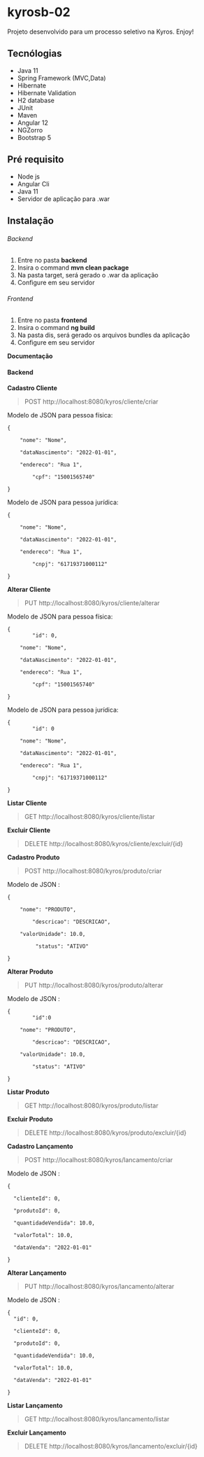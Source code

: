 # kyrosb-02 

Projeto desenvolvido para um processo seletivo na Kyros. Enjoy!

## Tecnólogias

+ Java 11
+ Spring Framework (MVC,Data)
+ Hibernate
+ Hibernate Validation
+ H2 database
+ JUnit
+ Maven
+ Angular 12
+ NGZorro
+ Bootstrap 5

## Pré requisito

+ Node js
+ Angular Cli
+ Java 11
+ Servidor de aplicação para .war

## Instalação

###### Backend
1. Entre no pasta **backend**
2. Insira o command **mvn clean package**
3. Na pasta target, será gerado o .war da aplicação
4. Configure em seu servidor

###### Frontend
1. Entre no pasta **frontend**
2. Insira o command **ng build**
3. Na pasta dis, será gerado os arquivos bundles da aplicação
4. Configure em seu servidor

**Documentação**

#### Backend

**Cadastro Cliente**

> POST http://localhost:8080/kyros/cliente/criar

Modelo de JSON para pessoa física:
```
{

	"nome": "Nome",

	"dataNascimento": "2022-01-01",

	"endereco": "Rua 1",

        "cpf": "15001565740"

}
```

Modelo de JSON para pessoa jurídica:
```
{

	"nome": "Nome",

	"dataNascimento": "2022-01-01",

	"endereco": "Rua 1",

        "cnpj": "61719371000112"

}
```
**Alterar Cliente**

> PUT http://localhost:8080/kyros/cliente/alterar

Modelo de JSON para pessoa física:
```
{
        "id": 0,
  
	"nome": "Nome",

	"dataNascimento": "2022-01-01",

	"endereco": "Rua 1",

        "cpf": "15001565740"

}
```

Modelo de JSON para pessoa jurídica:
```
{
        "id": 0
  
	"nome": "Nome",

	"dataNascimento": "2022-01-01",

	"endereco": "Rua 1",

        "cnpj": "61719371000112"

}
```
**Listar Cliente**

> GET http://localhost:8080/kyros/cliente/listar

**Excluir Cliente**

> DELETE http://localhost:8080/kyros/cliente/excluir/{id}

**Cadastro Produto**

> POST http://localhost:8080/kyros/produto/criar

Modelo de JSON :
```
{
  
	"nome": "PRODUTO",
  
        "descricao": "DESCRICAO",

	"valorUnidade": 10.0,

         "status": "ATIVO"

}
```
**Alterar Produto**

> PUT http://localhost:8080/kyros/produto/alterar

Modelo de JSON :
```
{
        "id":0
  
	"nome": "PRODUTO",
  
        "descricao": "DESCRICAO",

	"valorUnidade": 10.0,

        "status": "ATIVO"

}

```
**Listar Produto**

> GET http://localhost:8080/kyros/produto/listar

**Excluir Produto**

> DELETE http://localhost:8080/kyros/produto/excluir/{id}

**Cadastro Lançamento**

> POST http://localhost:8080/kyros/lancamento/criar

Modelo de JSON :
```
{
  
  "clienteId": 0,
  
  "produtoId": 0,
  
  "quantidadeVendida": 10.0,

  "valorTotal": 10.0,

  "dataVenda": "2022-01-01"

}
```

**Alterar Lançamento**

> PUT http://localhost:8080/kyros/lancamento/alterar

Modelo de JSON :
```
{
  "id": 0,
  
  "clienteId": 0,
  
  "produtoId": 0,
  
  "quantidadeVendida": 10.0,

  "valorTotal": 10.0,

  "dataVenda": "2022-01-01"

}
```

**Listar Lançamento**

> GET http://localhost:8080/kyros/lancamento/listar

**Excluir Lançamento**

> DELETE http://localhost:8080/kyros/lancamento/excluir/{id}

